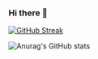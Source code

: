 ### Hi there 👋

[![GitHub Streak](http://github-readme-streak-stats.herokuapp.com?user=NP-compete&theme=onedark&date_format=M%20j%5B%2C%20Y%5D)](https://git.io/streak-stats)

![Anurag's GitHub stats](https://github-readme-stats.vercel.app/api?username=NP-compete&show_icons=true&theme=radical)
